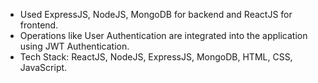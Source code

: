 <ol>
  <li style="list-style-type: disc;">Used ExpressJS, NodeJS, MongoDB for backend and ReactJS for frontend.</li>
  <li style="list-style-type: disc;">Operations like User Authentication are integrated into the application using JWT Authentication.</li>
  <li style="list-style-type: disc;">Tech Stack: ReactJS, NodeJS, ExpressJS, MongoDB, HTML, CSS, JavaScript.</li>
</ol>
